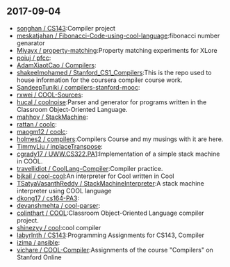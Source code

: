 ## 2017-09-04

* [songhan / CS143](https://github.com/songhan/CS143):Compiler project
* [meskatjahan / Fibonacci-Code-using-cool-language](https://github.com/meskatjahan/Fibonacci-Code-using-cool-language):fibonacci number genarator
* [Miyayx / property-matching](https://github.com/Miyayx/property-matching):Property matching experiments for XLore
* [poiuj / pfcc](https://github.com/poiuj/pfcc):
* [AdamXiaotCao / Compilers](https://github.com/AdamXiaotCao/Compilers):
* [shakeelmohamed / Stanford_CS1_Compilers](https://github.com/shakeelmohamed/Stanford_CS1_Compilers):This is the repo used to house information for the coursera compiler course work.
* [SandeepTuniki / compilers-stanford-mooc](https://github.com/SandeepTuniki/compilers-stanford-mooc):
* [rxwei / COOL-Sources](https://github.com/rxwei/COOL-Sources):
* [hucal / coolnoise](https://github.com/hucal/coolnoise):Parser and generator for programs written in the Classroom Object-Oriented Language.
* [mahhov / StackMachine](https://github.com/mahhov/StackMachine):
* [rattan / coolc](https://github.com/rattan/coolc):
* [maogm12 / coolc](https://github.com/maogm12/coolc):
* [holmes2 / compilers](https://github.com/holmes2/compilers):Compilers Course and my musings with it are here.
* [TimmyLiu / inplaceTranspose](https://github.com/TimmyLiu/inplaceTranspose):
* [cgrady17 / UWW.CS322.PA1](https://github.com/cgrady17/UWW.CS322.PA1):Implementation of a simple stack machine in COOL.
* [travellidiot / CoolLang-Compiler](https://github.com/travellidiot/CoolLang-Compiler):Compiler practice.
* [bjkail / cool-cool](https://github.com/bjkail/cool-cool):An interpreter for Cool written in Cool
* [TSatyaVasanthReddy / StackMachineInterpreter](https://github.com/TSatyaVasanthReddy/StackMachineInterpreter):A stack machine interpreter using COOL language
* [dkong17 / cs164-PA3](https://github.com/dkong17/cs164-PA3):
* [devanshmehta / cool-parser](https://github.com/devanshmehta/cool-parser):
* [colinthart / COOL](https://github.com/colinthart/COOL):Classroom Object-Oriented Language compiler project.
* [shinezyy / cool](https://github.com/shinezyy/cool):cool compiler
* [labyrlnth / CS143](https://github.com/labyrlnth/CS143):Programming Assignments for CS143, Compiler
* [izima / ansible](https://github.com/izima/ansible):
* [vichare / COOL-Compiler](https://github.com/vichare/COOL-Compiler):Assignments of the course "Compilers" on Stanford Online
